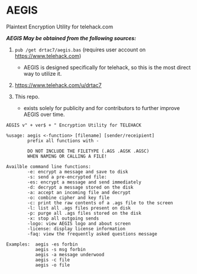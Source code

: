 # AEGIS
Plaintext Encryption Utility for telehack.com

***AEGIS May be obtained from the following sources:***

1. `pub /get drtac7/aegis.bas` (requires user account on https://www.telehack.com)
    - AEGIS is designed specifically for telehack, so this is the most direct way to utilize it.

2. https://www.telehack.com/u/drtac7

3. This repo. 
   - exists solely for publicity and for contributors to further improve AEGIS over time.

```
AEGIS v" + ver$ + " Encryption Utility for TELEHACK            
                                                             
%usage: aegis <-function> [filename] [sender/receipient]       
        prefix all functions with -                            
                                                             
        DO NOT INCLUDE THE FILETYPE (.AGS .AGSK .AGSC)         
        WHEN NAMING OR CALLING A FILE!                         
                                                             
Availble command line functions:                               
        -e: encrypt a message and save to disk                 
        -s: send a pre-encrypted file:                         
        -es: encrypt a message and send immediately            
        -d: decrypt a message stored on the disk               
        -a: accept an incoming file and decrypt                
        -o: combine cipher and key file                        
        -c: print the raw contents of a .ags file to the screen
        -l: list all .ags files present on disk                
        -p: purge all .ags files stored on the disk            
        -x: stop all outgoing sends                            
        -logo: view AEGIS logo and about screen                
        -license: display license information                  
        -faq: view the frequently asked questions message      
                                                             
Examples:  aegis -es forbin                                    
           aegis -s msg forbin                                 
           aegis -a message underwood                          
           aegis -c file                                       
           aegis -o file                                       
  
           
